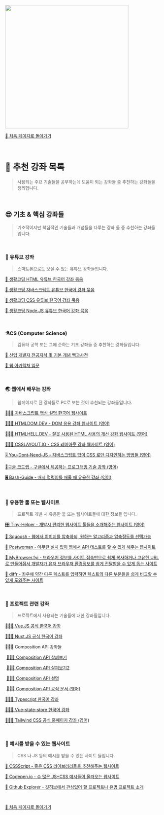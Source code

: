 <img src="https://i.imgur.com/R2wksCG.png" width="400"/>

<br/>

[🧲 처음 페이지로 돌아가기](https://github.com/AhaOfficial/nuxt-template)

<br/>

# 📔 추천 강좌 목록

> 사용되는 주요 기술들을 공부하는데 도움이 되는 강좌들 중 추천하는 강좌들을 정리합니다.

<br/>

## 😎 기초 & 핵심 강좌들

> 기초적이지만 핵심적인 기술들과 개념들을 다루는 강좌 들 중 추천하는 강좌들 입니다.

<br/>

### 💺 유튜브 강좌

> 스마트폰으로도 보실 수 있는 유튜브 강좌들입니다.

[📲 생활코딩 HTML 유튜브 한국어 강좌 묶음](https://www.youtube.com/watch?v=tZooW6PritE&list=PLuHgQVnccGMDZP7FJ_ZsUrdCGH68ppvPb)

[📲 생활코딩 자바스크립트 유튜브 한국어 강좌 묶음](https://www.youtube.com/watch?v=dPRtcRwKo-Y&list=PLuHgQVnccGMBB348PWRN0fREzYcYgFybf)

[📲 생활코딩 CSS 유튜브 한국어 강좌 묶음](https://www.youtube.com/watch?v=Ok0bBJPtgJI&list=PLuHgQVnccGMAnWgUYiAW2cTzSBywFO75B)

[📲 생활코딩 Node.JS 유튜브 한국어 강좌 묶음](https://www.youtube.com/watch?v=3RS_A87IAPA&list=PLuHgQVnccGMA9QQX5wqj6ThK7t2tsGxjm)

<br/>

### ⚗️CS (Computer Science)

>컴퓨터 공학 또는 그에 준하는 기초 강좌들 중 추천하는 강좌들입니다.

[📝 신입 개발자 전공지식 및 기본 개념 백과사전](https://github.com/gyoogle/tech-interview-for-developer)

[🔮 웹 아키텍쳐 입문](https://blog.rhostem.com/posts/2018-07-22-web-architecture-101)

<br/>

### 🌏 웹에서 배우는 강좌

> 웹페이지로 된 강좌들로 PC로 보는 것이 추천되는 강좌들입니다.

[👩🏻‍💻 자바스크립트 핵심 설명 한국어 웹사이트](https://ko.javascript.info/)

[👩🏻‍💻 HTMLDOM.DEV - DOM 응용 강좌 웹사이트 (영어)](https://htmldom.dev/)

[👩🏻‍💻 HTMLHELL.DEV - 잘못 사용된 HTML 사용의 개선 강좌 웹사이트 (영어)](https://www.htmhell.dev/)

[👩🏻‍💻 CSSLAYOUT.IO - CSS 레이아웃 강좌 웹사이트 (영어)](https://csslayout.io/)

[🎚 You-Dont-Need-JS - 자바스크립트 없이 CSS 로만 디자인하는 방법들 (영어)](https://github.com/you-dont-need/You-Dont-Need-JavaScript)

[🔬구글 코드랩 - 구글에서 제공하는 프로그래밍 기술 강좌 (영어)](https://google.dev/codelabs)

[🖥 Bash-Guide - 배시 명령어를 배울 때 유용한 강좌 (영어)](https://github.com/Idnan/bash-guide)

<br/>

### 🔮 유용한 툴 또는 웹사이트

> 프로젝트 개발 시 유용한 툴 또는 웹사이트들에 대한 정보들 입니다.

[🎛 Tiny-Helper - 개발시 편리한 웹사이트 툴들을 소개해주는 웹사이트 (영어)](https://tiny-helpers.dev/)

[🔮 Squoosh - 웹에서 이미지를 압축하되, 원하는 알고리즘과 압축정도를 선택가능](https://squoosh.app/)

[🔮 Postwoman - 아무런 설치 없이 웹에서 API 테스트를 할 수 있게 해주는 웹사이트](https://postwoman.io/ko) 

[🔮 MyBrowser.fyi - 브라우저 정보를 사이트 접속만으로 쉽게 복사하거나 고유한 URL 로 만들어줘서 개발자가 유저 브라우저 환경정보를 쉽게 전달받을 수 있게 돕는 사이트](https://mybrowser.fyi/)

[🔮 diffr - 좌우에 약간 다른 텍스트를 입력하면 텍스트의 다른 부분들을 쉽게 비교할 수 있게 도와주는 사이트](https://loilo.github.io/diffr/)

<br/>

###  🚀 프로젝트 관련 강좌

> 프로젝트에서 사용되는 기술들에 대한 강좌들입니다.

[👩🏻‍💻 Vue.JS 공식 한국어 강좌](https://kr.vuejs.org/v2/guide/syntax.html)

[👩🏻‍💻 Nuxt.JS 공식 한국어 강좌](https://ko.nuxtjs.org/guide)

👩🏻‍💻 Composition API 강좌들

​	[👩🏻‍💻 Composition API 살펴보기](https://geundung.dev/102)

​	[👩🏻‍💻 Composition API 살펴보기2](https://blog.woolta.com/categories/10/posts/202)

​	[👩🏻‍💻 Composition API 설명](https://velog.io/@kyusung/Vue.js-3-Composition-API)

​	[👩🏻‍💻 Composition API 공식 문서 (영어)](https://composition-api.vuejs.org/)

[👩🏻‍💻 Typescript 한국어 강좌](https://typescript-kr.github.io/pages/basic-types.html)

[👩🏻‍💻 Vue-state-store 한국어 강좌](https://github.com/AhaOfficial/vue-state-store/blob/master/docs/README.KR.md)

[👩🏻‍💻 Tailwind CSS 공식 홈페이지 강좌 (영어)](https://tailwindcss.com/docs/utility-first)

<br/>

### 🥳 예시를 받을 수 있는 웹사이트

> CSS 나 JS 등의 예시를 받을 수 있는 사이트 들입니다.

[🥳 CSSScript - 좋은 CSS 라이브러리들을 추천해주는 웹사이트](https://www.cssscript.com/)

[🥳 Codepen.io - 수 많은 JS+CSS 예시들이 올라오는 웹사이트](https://codepen.io/picks/pens/)

[🥳 Github Explorer - 깃허브에서 관심있어 할 프로젝트나 유명 프로젝트 소개](https://github.com/explore)

<br/>

[🧲 처음 페이지로 돌아가기](https://github.com/AhaOfficial/nuxt-template)

<br/>